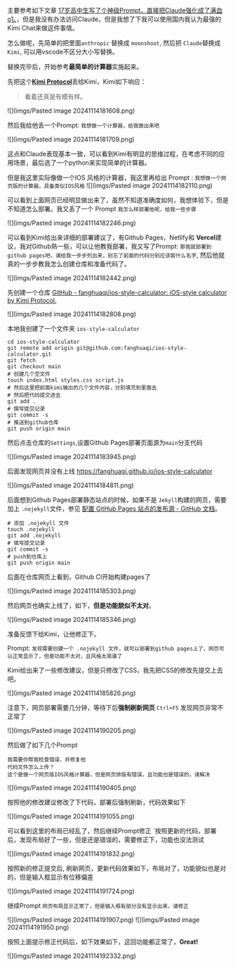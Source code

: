 
主要参考如下文章 [17岁高中生写了个神级Prompt，直接把Claude强化成了满血o1。](https://mp.weixin.qq.com/s?__biz=MzIyMzA5NjEyMA==&mid=2647666595&idx=1&sn=cc11f5efe1d9fe3cc49ef5fe1cb5afa5&chksm=f1e61ab515d2643e7ad16adb82b707f4d24a3f5b84a08c8a4e559bcc078d864d88f19abc4d13&mpshare=1&scene=1&srcid=11147w44je7kuIV7cusOzpG5&sharer_shareinfo=a4b427cc18cfb192d0df9b12e0c49324&sharer_shareinfo_first=a4b427cc18cfb192d0df9b12e0c49324&from=industrynews&version=4.1.30.6008&platform=win&nwr_flag=1#wechat_redirect)，但是我没有办法访问Claude，但是我想了下我可以使用国内我认为最强的Kimi Chat来做这件事情。

怎么做呢，先简单的把里面`anthropic` 替换成 `moonshoot`, 然后把 `Claude`替换成`Kimi`, 可以用vscode不区分大小写替换。

替换完毕后，开始参考**最简单的计算器**实施起来。



先把这个[**Kimi Protocol**](kimi_instructions.md)丢给Kimi，Kimi如下响应：

> 看着还真是有模有样。

![](imgs/Pasted image 20241114181608.png)

然后我给他丢一个Prompt: `我想做一个计算器，给我做出来吧`

![](imgs/Pasted image 20241114181709.png)

这点和Claude表现基本一致，可以看到Kimi有明显的思维过程，在考虑不同的应用场景，最后选了一个python来实现简单的计算器。

但是我这里实际像做一个IOS 风格的计算器，我这里再给出 Prompt : `我想做一个网页版的计算器，具备类似IOS风格`
![](imgs/Pasted image 20241114182110.png)

可以看到上面网页已经明显做出来了，虽然不知道准确度如何，我想体验下，但是不知道怎么部署。我又丢了一个 Prompt `我怎么样部署他呢，给我一些步骤`

![](imgs/Pasted image 20241114182246.png)

可以看到Kimi给出来详细的部署建议了，有Github Pages，Netlify和 **Vercel**建议，我对Github熟一些，可以让他教我部署，我又写了Prompt: `那我就部署到github pages吧，请给我一步步列出来，别忘了前面的代码分别应该取什么名字`, 然后他就真的一步步教我怎么创建仓库和准备代码了。

![](imgs/Pasted image 20241114182442.png)

先创建一个仓库 [GitHub - fanghuaqi/ios-style-calculator: iOS-style calculator by Kimi Protocol.](https://github.com/fanghuaqi/ios-style-calculator)

![](imgs/Pasted image 20241114182808.png)

本地我创建了一个文件夹 `ios-style-calculator`

~~~shell
cd ios-style-calculator
git remote add origin git@github.com:fanghuaqi/ios-style-calculator.git
git fetch
git checkout main
# 创建几个空文件
touch index.html styles.css script.js
# 然后这里把前面kimi输出的几个文件内容，分别填充到里面去
# 然后把代码提交进去
git add .
# 撰写提交记录
git commit -s
# 推送到github仓库
git push origin main
~~~

然后点击仓库的`Settings`,设置Github Pages部署页面源为`main`分支代码

![](imgs/Pasted image 20241114183945.png)

后面发现网页并没有上线 https://fanghuaqi.github.io/ios-style-calculator

![](imgs/Pasted image 20241114184811.png)

后面想到Github Pages部署静态站点的时候，如果不是 `Jekyll`构建的网页，需要加上 `.nojekyll`文件，参见 [配置 GitHub Pages 站点的发布源 - GitHub 文档](https://docs.github.com/zh/pages/getting-started-with-github-pages/configuring-a-publishing-source-for-your-github-pages-site)。

~~~shell
# 添加 .nojekyll 文件
touch .nojekyll
git add .nojekyll
# 填写提交记录
git commit -s
# push到仓库上
git push origin main
~~~

后面在仓库网页上看到，Github CI开始构建pages了

![](imgs/Pasted image 20241114185303.png)

然后网页也确实上线了，如下，**但是功能貌似不太对**。

![](imgs/Pasted image 20241114185346.png)

准备反馈下给Kimi，让他修正下。

Prompt: `发现需要创建一个 .nojekyll 文件，就可以部署到github pages上了，网页可以正常显示了，但是功能不太对，且风格太简谱了`

Kimi给出来了一些修改建议，但是只修改了CSS，我先把CSS的修改先提交上去吧。

![](imgs/Pasted image 20241114185826.png)

注意下，网页部署需要几分钟，等待下后**强制刷新网页**  `Ctrl+F5`  发现网页非常不正常了

![](imgs/Pasted image 20241114190205.png)

然后做了如下几个Prompt

~~~
我需要你帮我检查错误，并修复他
代码文件怎么上传？
这个是做一个网页版IOS风格计算器，但是网页排版有错误，且功能也是错误的，请解决
~~~

![](imgs/Pasted image 20241114190405.png)

按照他的修改建议修改了下代码，部署后强制刷新，代码效果如下

![](imgs/Pasted image 20241114191055.png)

可以看到这里的布局已经乱了，然后继续Prompt修正 `按照更新的代码，部署后，发现布局好了一些，但是还是错误的，需要修正下，功能也没法测试

![](imgs/Pasted image 20241114191832.png)

按照新的修正提交后, 刷新网页，更新代码效果如下，布局对了，功能貌似也是对的，但是输入框显示有位移偏差

![](imgs/Pasted image 20241114191724.png)

继续Prompt `网页布局显示正常了，但是输入框有部分没有显示出来，请修正`


![](imgs/Pasted image 20241114191907.png)
![](imgs/Pasted image 20241114191950.png)

按照上面提示修正代码后，如下效果如下，这回功能都正常了，**Great!**

![](imgs/Pasted image 20241114192332.png)
